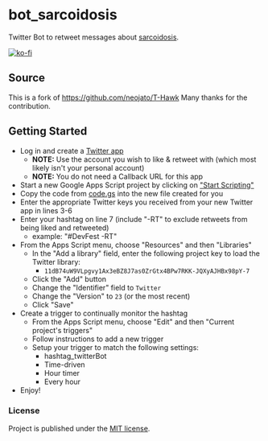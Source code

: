 # bot_sarcoidosis
Twitter Bot to retweet messages about [sarcoidosis](https://en.wikipedia.org/wiki/Sarcoidosis).

[![ko-fi](https://ko-fi.com/img/githubbutton_sm.svg)](https://ko-fi.com/J3J33A8DT)

## Source

This is a fork of https://github.com/neojato/T-Hawk Many thanks for the contribution.

## Getting Started

* Log in and create a [Twitter app](https://apps.twitter.com/)
  * **NOTE:** Use the account you wish to like & retweet with (which most likely isn't your personal account)
  * **NOTE:** You do not need a Callback URL for this app
* Start a new Google Apps Script project by clicking on ["Start Scripting"](https://www.google.com/script/start/)
* Copy the code from [code.gs](https://github.com/neojato/T-Hawk/blob/master/code.gs) into the new file created for you
* Enter the appropriate Twitter keys you received from your new Twitter app in lines 3-6
* Enter your hashtag on line 7 (include "-RT" to exclude retweets from being liked and retweeted)
  * example: "#DevFest -RT"
* From the Apps Script menu, choose "Resources" and then "Libraries"
  * In the "Add a library" field, enter the following project key to load the Twitter library:
    * `11dB74uW9VLpgvy1Ax3eBZ8J7as0ZrGtx4BPw7RKK-JQXyAJHBx98pY-7`
  * Click the "Add" button
  * Change the "Identifier" field to `Twitter`
  * Change the "Version" to `23` (or the most recent)
  * Click "Save"
* Create a trigger to continually monitor the hashtag
  * From the Apps Script menu, choose "Edit" and then "Current project's triggers"
  * Follow instructions to add a new trigger
  * Setup your trigger to match the following settings:
    * hashtag_twitterBot
    * Time-driven
    * Hour timer
    * Every hour
* Enjoy!


### License

Project is published under the [MIT license](LICENSE).
